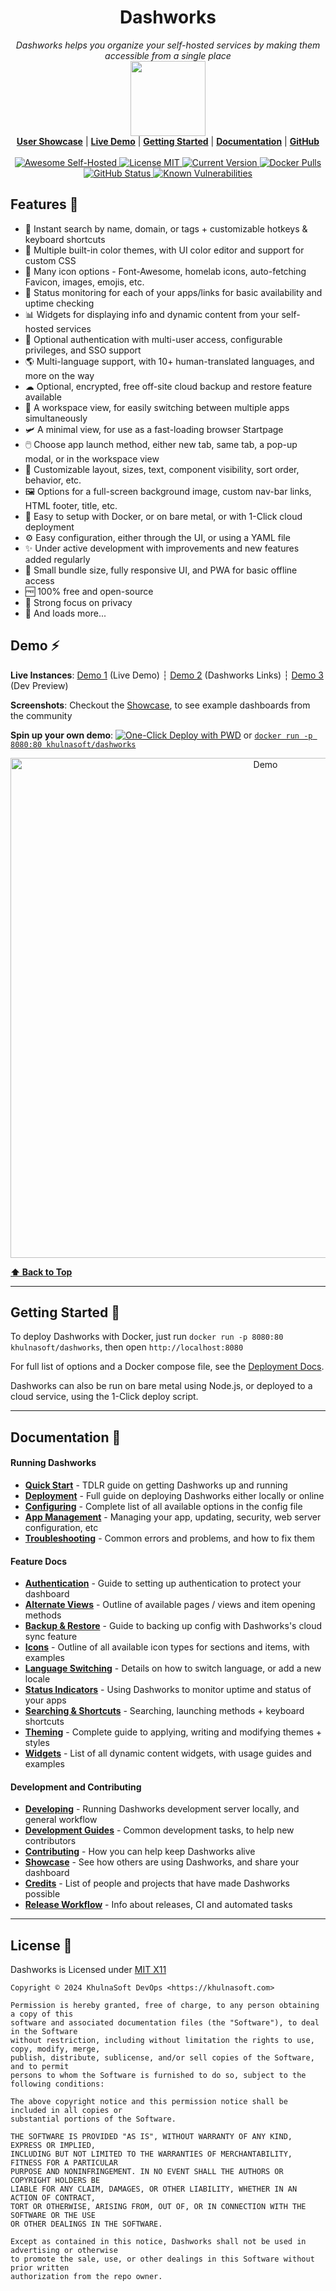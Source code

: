 <h1 align="center">Dashworks</h1>
<p align="center">
  <i>Dashworks helps you organize your self-hosted services by making them accessible from a single place</i>
   <br/>
  <img width="120" src="https://i.ibb.co/yhbt6CY/dashworks.png" />
  <br/>
  <b><a href="https://github.com/KhulnaSoft/dashworks/blob/master/docs/showcase.md">User Showcase</a></b> | <b><a href="https://demo.dashworks.to">Live Demo</a></b> | <b><a href="https://github.com/KhulnaSoft/dashworks/blob/master/docs/quick-start.md">Getting Started</a></b> | <b><a href="https://dashworks.to/docs">Documentation</a></b> | <b><a href="https://github.com/KhulnaSoft/dashworks">GitHub</a></b>
  <br/><br/>
  <a href="https://github.com/awesome-selfhosted/awesome-selfhosted#personal-dashboards">
    <img src="https://cdn.rawgit.com/sindresorhus/awesome/d7305f38d29fed78fa85652e3a63e154dd8e8829/media/badge.svg" alt="Awesome Self-Hosted">
  </a>
  <a href="https://github.com/KhulnaSoft/dashworks/blob/master/LICENSE">
    <img src="https://img.shields.io/badge/License-MIT-0aa8d2?logo=opensourceinitiative&logoColor=fff" alt="License MIT">
  </a>
  <a href="https://github.com/KhulnaSoft/dashworks/blob/master/.github/CHANGELOG.md">
    <img src="https://img.shields.io/github/package-json/v/khulnasoft/dashworks?logo=azurepipelines&amp;color=0aa8d2" alt="Current Version">
  </a>
  <a href="https://hub.docker.com/r/khulnasoft/dashworks">
    <img src="https://img.shields.io/docker/pulls/khulnasoft/dashworks?logo=docker&color=0aa8d2&logoColor=fff" alt="Docker Pulls">
  </a>
  <a href="http://as93.link/dashworks-build-status">
   <img src="https://badgen.net/github/status/khulnasoft/dashworks?icon=github" alt="GitHub Status">
  </a>
  <a href="https://snyk.io/test/github/khulnasoft/dashworks">
    <img src="https://snyk.io/test/github/khulnasoft/dashworks/badge.svg" alt="Known Vulnerabilities">
  </a>
</p>

## Features 🌈

- 🔎 Instant search by name, domain, or tags + customizable hotkeys & keyboard shortcuts
- 🎨 Multiple built-in color themes, with UI color editor and support for custom CSS
- 🧸 Many icon options - Font-Awesome, homelab icons, auto-fetching Favicon, images, emojis, etc.
- 🚦 Status monitoring for each of your apps/links for basic availability and uptime checking
- 📊 Widgets for displaying info and dynamic content from your self-hosted services
- 💂 Optional authentication with multi-user access, configurable privileges, and SSO support
- 🌎 Multi-language support, with 10+ human-translated languages, and more on the way
- ☁ Optional, encrypted, free off-site cloud backup and restore feature available
- 💼 A workspace view, for easily switching between multiple apps simultaneously
- 🛩️ A minimal view, for use as a fast-loading browser Startpage
- 🖱️ Choose app launch method, either new tab, same tab, a pop-up modal, or in the workspace view
- 📏 Customizable layout, sizes, text, component visibility, sort order, behavior, etc.
- 🖼️ Options for a full-screen background image, custom nav-bar links, HTML footer, title, etc.
- 🚀 Easy to setup with Docker, or on bare metal, or with 1-Click cloud deployment
- ⚙️ Easy configuration, either through the UI, or using a YAML file
- ✨ Under active development with improvements and new features added regularly 
- 🤏 Small bundle size, fully responsive UI, and PWA for basic offline access
- 🆓 100% free and open-source
- 🔐 Strong focus on privacy
- 🌈 And loads more...

## Demo ⚡

**Live Instances**: [Demo 1](https://demo.dashworks.to) (Live Demo) ┆ [Demo 2](https://live.dashworks.to) (Dashworks Links) ┆ [Demo 3](https://dev.dashworks.to) (Dev Preview)

**Screenshots**: Checkout the [Showcase](https://github.com/KhulnaSoft/dashworks/blob/master/docs/showcase.md), to see example dashboards from the community

**Spin up your own demo**: [![One-Click Deploy with PWD](https://img.shields.io/badge/Play--with--Docker-Deploy-2496ed?style=flat-square&logo=docker)](https://labs.play-with-docker.com/?stack=https://raw.githubusercontent.com/KhulnaSoft/dashworks/master/docker-compose.yml) or [`docker run -p 8080:80 khulnasoft/dashworks`](./docs/quick-start.md)


<p align="center">
  <img width="800" src="https://i.ibb.co/L8YbNNc/dashworks-demo2.gif" alt="Demo" />
</p>


**[⬆️ Back to Top](#dashworks)**

---

## Getting Started 🛫

To deploy Dashworks with Docker, just run `docker run -p 8080:80 khulnasoft/dashworks`, then open `http://localhost:8080`

For full list of options and a Docker compose file, see the [Deployment Docs](https://github.com/KhulnaSoft/dashworks/blob/master/docs/deployment.md).

Dashworks can also be run on bare metal using Node.js, or deployed to a cloud service, using the 1-Click deploy script.

---

## Documentation 📝

#### Running Dashworks
- **[Quick Start](https://github.com/KhulnaSoft/dashworks/blob/master/docs/quick-start.md)** - TDLR guide on getting Dashworks up and running
- **[Deployment](https://github.com/KhulnaSoft/dashworks/blob/master/docs/deployment.md)** - Full guide on deploying Dashworks either locally or online
- **[Configuring](https://github.com/KhulnaSoft/dashworks/blob/master/docs/configuring.md)** - Complete list of all available options in the config file
- **[App Management](https://github.com/KhulnaSoft/dashworks/blob/master/docs/management.md)** - Managing your app, updating, security, web server configuration, etc
- **[Troubleshooting](https://github.com/KhulnaSoft/dashworks/blob/master/docs/troubleshooting.md)** - Common errors and problems, and how to fix them

#### Feature Docs
- **[Authentication](https://github.com/KhulnaSoft/dashworks/blob/master/docs/authentication.md)** - Guide to setting up authentication to protect your dashboard
- **[Alternate Views](https://github.com/KhulnaSoft/dashworks/blob/master/docs/alternate-views.md)** - Outline of available pages / views and item opening methods
- **[Backup & Restore](https://github.com/KhulnaSoft/dashworks/blob/master/docs/backup-restore.md)** - Guide to backing up config with Dashworks's cloud sync feature
- **[Icons](https://github.com/KhulnaSoft/dashworks/blob/master/docs/icons.md)** - Outline of all available icon types for sections and items, with examples
- **[Language Switching](https://github.com/KhulnaSoft/dashworks/blob/master/docs/multi-language-support.md)** - Details on how to switch language, or add a new locale
- **[Status Indicators](https://github.com/KhulnaSoft/dashworks/blob/master/docs/status-indicators.md)** - Using Dashworks to monitor uptime and status of your apps
- **[Searching  & Shortcuts](https://github.com/KhulnaSoft/dashworks/blob/master/docs/searching.md)** - Searching, launching methods + keyboard shortcuts
- **[Theming](https://github.com/KhulnaSoft/dashworks/blob/master/docs/theming.md)** - Complete guide to applying, writing and modifying themes + styles
- **[Widgets](https://github.com/KhulnaSoft/dashworks/blob/master/docs/widgets.md)** - List of all dynamic content widgets, with usage guides and examples

#### Development and Contributing 
- **[Developing](https://github.com/KhulnaSoft/dashworks/blob/master/docs/developing.md)** - Running Dashworks development server locally, and general workflow
- **[Development Guides](https://github.com/KhulnaSoft/dashworks/blob/master/docs/development-guides.md)** - Common development tasks, to help new contributors
- **[Contributing](https://github.com/KhulnaSoft/dashworks/blob/master/docs/contributing.md)** - How you can help keep Dashworks alive
- **[Showcase](https://github.com/KhulnaSoft/dashworks/blob/master/docs/showcase.md)** - See how others are using Dashworks, and share your dashboard
- **[Credits](https://github.com/KhulnaSoft/dashworks/blob/master/docs/credits.md)** - List of people and projects that have made Dashworks possible
- **[Release Workflow](https://github.com/KhulnaSoft/dashworks/blob/master/docs/release-workflow.md)** - Info about releases, CI and automated tasks

---

## License 📜

Dashworks is Licensed under [MIT X11](https://en.wikipedia.org/wiki/MIT_License)

```
Copyright © 2024 KhulnaSoft DevOps <https://khulnasoft.com>

Permission is hereby granted, free of charge, to any person obtaining a copy of this
software and associated documentation files (the "Software"), to deal in the Software
without restriction, including without limitation the rights to use, copy, modify, merge,
publish, distribute, sublicense, and/or sell copies of the Software, and to permit
persons to whom the Software is furnished to do so, subject to the following conditions:

The above copyright notice and this permission notice shall be included in all copies or
substantial portions of the Software.

THE SOFTWARE IS PROVIDED "AS IS", WITHOUT WARRANTY OF ANY KIND, EXPRESS OR IMPLIED,
INCLUDING BUT NOT LIMITED TO THE WARRANTIES OF MERCHANTABILITY, FITNESS FOR A PARTICULAR
PURPOSE AND NONINFRINGEMENT. IN NO EVENT SHALL THE AUTHORS OR COPYRIGHT HOLDERS BE
LIABLE FOR ANY CLAIM, DAMAGES, OR OTHER LIABILITY, WHETHER IN AN ACTION OF CONTRACT,
TORT OR OTHERWISE, ARISING FROM, OUT OF, OR IN CONNECTION WITH THE SOFTWARE OR THE USE
OR OTHER DEALINGS IN THE SOFTWARE.

Except as contained in this notice, Dashworks shall not be used in advertising or otherwise
to promote the sale, use, or other dealings in this Software without prior written
authorization from the repo owner.
```
